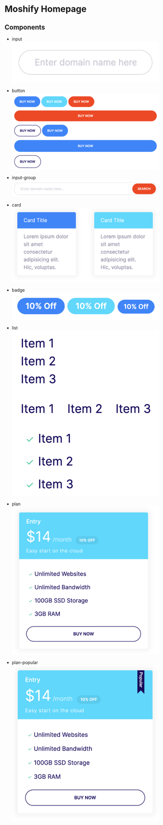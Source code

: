 # Moshify Homepage

## Components

* input
![input](ReadmeImg/input.png)


* button
![buttons](ReadmeImg/buttons.png)


* input-group
![input-group](ReadmeImg/input-group.png)


* card
![cards](ReadmeImg/cards.png)


* badge
![badges](ReadmeImg/badges.png)


* list
![lists](ReadmeImg/lists.png)


* plan
![plan](ReadmeImg/plan.png)


* plan-popular
![plan-popular](ReadmeImg/plan-popular.png)
